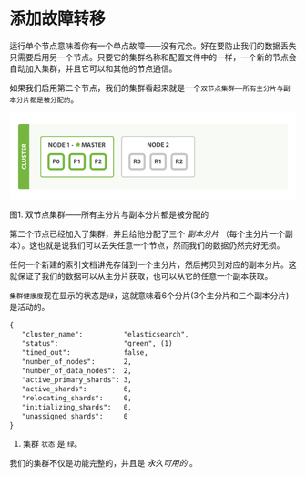 # 添加故障转移

运行单个节点意味着你有一个单点故障——没有冗余。好在要防止我们的数据丢失只需要启用另一个节点。只要它的集群名称和配置文件中的一样，一个新的节点会自动加入集群，并且它可以和其他的节点通信。

如果我们启用第二个节点，我们的集群看起来就是一个`双节点集群——所有主分片与副本分片都是被分配的`。


![双节点集群](../images/elas_0203.png "双节点集群")

图1. 双节点集群——所有主分片与副本分片都是被分配的

第二个节点已经加入了集群，并且给他分配了三个 _副本分片_ （每个主分片一个副本）。这也就是说我们可以丢失任意一个节点，然而我们的数据仍然完好无损。

任何一个新建的索引文档讲先存储到一个主分片，然后拷贝到对应的副本分片。这就保证了我们的数据可以从主分片获取，也可以从它的任意一个副本获取。

`集群健康度`现在显示的状态是`绿`，这就意味着6个分片(3个主分片和三个副本分片)是活动的。

```
{
   "cluster_name":          "elasticsearch",
   "status":                "green", (1)
   "timed_out":             false,
   "number_of_nodes":       2,
   "number_of_data_nodes":  2,
   "active_primary_shards": 3,
   "active_shards":         6,
   "relocating_shards":     0,
   "initializing_shards":   0,
   "unassigned_shards":     0
}
```
1. 集群 `状态` 是 `绿`。

我们的集群不仅是功能完整的，并且是 _永久可用的_ 。
